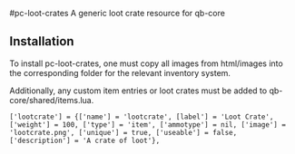 #pc-loot-crates
A generic loot crate resource for qb-core

## Installation
To install pc-loot-crates, one must copy all images from html/images into the corresponding folder for the relevant inventory system.

Additionally, any custom item entries or loot crates must be added to qb-core/shared/items.lua.
```
['lootcrate'] = {['name'] = 'lootcrate', [label'] = 'Loot Crate', ['weight'] = 100, ['type'] = 'item', ['ammotype'] = nil, ['image'] = 'lootcrate.png', ['unique'] = true, ['useable'] = false, ['description'] = 'A crate of loot'},
```
